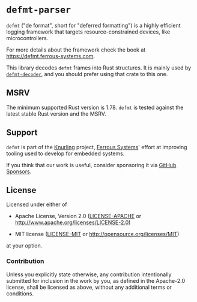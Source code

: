 # `defmt-parser`

`defmt` ("de format", short for "deferred formatting") is a highly efficient logging framework that targets resource-constrained devices, like microcontrollers.

For more details about the framework check the book at <https://defmt.ferrous-systems.com>.

This library decodes `defmt` frames into Rust structures. It is mainly used by
[`defmt-decoder`](https://crates.io/crates/defmt-decoder), and you should prefer
using that crate to this one.

## MSRV

The minimum supported Rust version is 1.78. `defmt` is tested against the latest stable Rust version and the MSRV.

## Support

`defmt` is part of the [Knurling] project, [Ferrous Systems]' effort at
improving tooling used to develop for embedded systems.

If you think that our work is useful, consider sponsoring it via [GitHub
Sponsors].

## License

Licensed under either of

- Apache License, Version 2.0 ([LICENSE-APACHE](../LICENSE-APACHE) or
  <http://www.apache.org/licenses/LICENSE-2.0>)

- MIT license ([LICENSE-MIT](../LICENSE-MIT) or <http://opensource.org/licenses/MIT>)

at your option.

### Contribution

Unless you explicitly state otherwise, any contribution intentionally submitted
for inclusion in the work by you, as defined in the Apache-2.0 license, shall be
licensed as above, without any additional terms or conditions.

[Knurling]: https://knurling.ferrous-systems.com/
[Ferrous Systems]: https://ferrous-systems.com/
[GitHub Sponsors]: https://github.com/sponsors/knurling-rs
